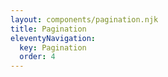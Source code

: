 ```yaml
---
layout: components/pagination.njk
title: Pagination
eleventyNavigation:
  key: Pagination
  order: 4
---
```


